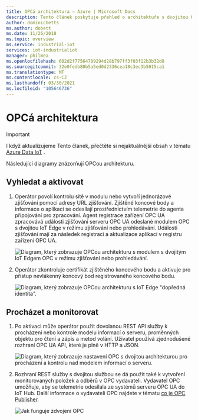 ```yaml
---
title: OPCá architektura – Azure | Microsoft Docs
description: Tento článek poskytuje přehled o architektuře s dvojitou OPCí. Popisuje zjišťování, aktivaci, procházení a monitorování serveru.
author: dominicbetts
ms.author: dobett
ms.date: 11/26/2018
ms.topic: overview
ms.service: industrial-iot
services: iot-industrialiot
manager: philmea
ms.openlocfilehash: 602d2f77564709294d28b797ff3f03f12b3b32d8
ms.sourcegitcommit: 32e0fedb80b5a5ed0d2336cea18c3ec3b5015ca1
ms.translationtype: MT
ms.contentlocale: cs-CZ
ms.lasthandoff: 03/30/2021
ms.locfileid: "105646736"
---
```

# <a name="opc-twin-architecture"></a>OPCá architektura

> [!IMPORTANT]
> I když aktualizujeme Tento článek, přečtěte si nejaktuálnější obsah v tématu [Azure Data IoT](https://azure.github.io/Industrial-IoT/) .

Následující diagramy znázorňují OPCou architekturu.

## <a name="discover-and-activate"></a>Vyhledat a aktivovat

1. Operátor povolí kontrolu sítě v modulu nebo vytvoří jednorázové zjišťování pomocí adresy URL zjišťování. Zjištěné koncové body a informace o aplikaci se odesílají prostřednictvím telemetrie do agenta připojování pro zpracování.  Agent registrace zařízení OPC UA zpracovává události zjišťování serveru OPC UA odeslané modulem OPC s dvojitou IoT Edge v režimu zjišťování nebo prohledávání. Události zjišťování mají za následek registraci a aktualizace aplikací v registru zařízení OPC UA.

   ![Diagram, který zobrazuje OPCou architekturu s modulem s dvojitým IoT Edgem OPC v režimu zjišťování nebo prohledávání.](media/overview-opc-twin-architecture/opc-twin1.png)

1. Operátor zkontroluje certifikát zjištěného koncového bodu a aktivuje pro přístup nevlákenný koncový bod registrovaného koncového bodu. 

   ![Diagram, který zobrazuje OPCou architekturu s IoT Edge "dopředná identita".](media/overview-opc-twin-architecture/opc-twin2.png)

## <a name="browse-and-monitor"></a>Procházet a monitorovat

1. Po aktivaci může operátor použít dovolanou REST API služby k procházení nebo kontrole modelu informací o serveru, proměnných objektu pro čtení a zápis a metod volání.  Uživatel používá zjednodušené rozhraní OPC UA API, které je plně v HTTP a JSON.

   ![Diagram, který zobrazuje nastavení OPC s dvojitou architekturou pro procházení a kontrolu nad modelem informací o serveru.](media/overview-opc-twin-architecture/opc-twin3.png)

1. Rozhraní REST služby s dvojitou službou se dá použít také k vytvoření monitorovaných položek a odběrů v OPC vydavateli. Vydavatel OPC umožňuje, aby se telemetrie odesílala ze systémů serveru OPC UA do IoT Hub. Další informace o vydavateli OPC najdete v tématu [co je OPC Publisher](overview-opc-publisher.md).

   ![Jak funguje zdvojení OPC](media/overview-opc-twin-architecture/opc-twin4.png)
